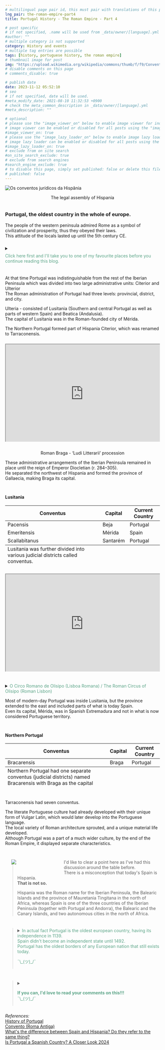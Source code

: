 ```yaml
---
# multilingual page pair id, this must pair with translations of this page. (This name must be unique)
lng_pair: the-roman-empire-part4
title: Portugal History - The Roman Empire - Part 4

# post specific
# if not specified, .name will be used from _data/owner/[language].yml
#author: ""
# multiple category is not supported
category: History and events
# multiple tag entries are possible
tags: [history, portuguese history, the roman empire]
# thumbnail image for post
img: "https://upload.wikimedia.org/wikipedia/commons/thumb/f/f9/Conventus_juridici_in_Hispania-pt.svg/220px-Conventus_juridici_in_Hispania-pt.svg.png"
# disable comments on this page
# comments_disable: true

# publish date
date: 2023-11-12 05:52:10
# seo
# if not specified, date will be used.
#meta_modify_date: 2021-08-10 11:32:53 +0900
# check the meta_common_description in _data/owner/[language].yml
#meta_description: ""

# optional
# please use the "image_viewer_on" below to enable image viewer for individual pages or posts (_posts/ or [language]/_posts folders).
# image viewer can be enabled or disabled for all posts using the "image_viewer_posts: true" setting in _data/conf/main.yml.
#image_viewer_on: true
# please use the "image_lazy_loader_on" below to enable image lazy loader for individual pages or posts (_posts/ or [language]/_posts folders).
# image lazy loader can be enabled or disabled for all posts using the "image_lazy_loader_posts: true" setting in _data/conf/main.yml.
#image_lazy_loader_on: true
# exclude from on site search
#on_site_search_exclude: true
# exclude from search engines
#search_engine_exclude: true
# to disable this page, simply set published: false or delete this file
# published: false
---
```


<style>
    container{
              float:left;
			  width:100%;
			  margin-bottom: 10px;			                
             }
	image-container{
		width: 30%;
		float:left;
		border: hidden; 
		margin: 20px;
	}
	img{
		object-fit:contain;	  	
	}
    container-text{	
       /* width: 40%; 
        margin-left: 5px;*/
        display: block;
        margin-top: 20px; 
        padding-top: 1 px;
        /* border: solid 1px; */
	}

    ol{
        list-style-type: upper-roman;
        
    }

   /* used as <p class="vertical"></p> instead I can also use <blockquote> 
     or > in md
      */
    video-container{   
		width: 60%;
		float:left;
		border: hidden; 
		margin: 20px;
    }

    iframe{
       position: relative; 
        top: 0; 
        left: 0; 
        width: 100%; 
        height: 100%; 
        object-fit-contain;
    }


	.vertical{
    border-left: 4px solid;
    border-right: 4px solid;
    border-radius: 25px;
    color: blue;
    background-color: #111111;
	margin;0 0 0 -3;
    padding:0 0 0 1em

  }
  vertical-text{
	color: #bbbbbb;
  
  font-family: cursive;
  }

/* frames text in middle of page */
  framed-text{
    display:block;
    border:inset;
    width:90%;
    margin:0.5em auto 0.5em auto;
    padding:0.5em;
  }
/** on hover paragraph **/
  .my-p{
        display:inline;
        color:#5ba487;
  }
  .my-p:hover{
    text-decoration: underline;
    cursor:pointer;
  }
/*** coffe **/
.container {
  width: 300px;
  height: 280px;
  position: relative;
  top: calc(50% - 140px);
  left: calc(50% - 150px);
}
.coffee-header {
  width: 100%;
  height: 80px;
  position: absolute;
  top: 0;
  left: 0;
  background-color: #ddcfcc;
  border-radius: 10px;
}
.coffee-header__buttons {
  width: 25px;
  height: 25px;
  position: absolute;
  top: 25px;
  background-color: #282323;
  border-radius: 50%;
}
.coffee-header__buttons::after {
  content: "";
  width: 8px;
  height: 8px;
  position: absolute;
  bottom: -8px;
  left: calc(50% - 4px);
  background-color: #615e5e;
}
.coffee-header__button-one {
  left: 15px;
}
.coffee-header__button-two {
  left: 50px;
}
.coffee-header__display {
  width: 50px;
  height: 50px;
  position: absolute;
  top: calc(50% - 25px);
  left: calc(50% - 25px);
  border-radius: 50%;
  background-color: #9acfc5;
  border: 5px solid #43beae;
  box-sizing: border-box;
}
.coffee-header__details {
  width: 8px;
  height: 20px;
  position: absolute;
  top: 10px;
  right: 10px;
  background-color: #9b9091;
  box-shadow: -12px 0 0 #9b9091, -24px 0 0 #9b9091;
}
.coffee-medium {
  width: 90%;
  height: 160px;
  position: absolute;
  top: 80px;
  left: calc(50% - 45%);
  background-color: #bcb0af;
}
.coffee-medium:before {
  content: "";
  width: 90%;
  height: 100px;
  background-color: #776f6e;
  position: absolute;
  bottom: 0;
  left: calc(50% - 45%);
  border-radius: 20px 20px 0 0;
}
.coffe-medium__exit {
  width: 60px;
  height: 20px;
  position: absolute;
  top: 0;
  left: calc(50% - 30px);
  background-color: #231f20;
}
.coffe-medium__exit::before {
  content: "";
  width: 50px;
  height: 20px;
  border-radius: 0 0 50% 50%;
  position: absolute;
  bottom: -20px;
  left: calc(50% - 25px);
  background-color: #231f20;
}
.coffe-medium__exit::after {
  content: "";
  width: 10px;
  height: 10px;
  position: absolute;
  bottom: -30px;
  left: calc(50% - 5px);
  background-color: #231f20;
}
.coffee-medium__arm {
  width: 70px;
  height: 20px;
  position: absolute;
  top: 15px;
  right: 25px;
  background-color: #231f20;
}
.coffee-medium__arm::before {
  content: "";
  width: 15px;
  height: 5px;
  position: absolute;
  top: 7px;
  left: -15px;
  background-color: #9e9495;
}
.coffee-medium__cup {
  width: 80px;
  height: 47px;
  position: absolute;
  bottom: 0;
  left: calc(50% - 40px);
  background-color: #FFF;
  border-radius: 0 0 70px 70px / 0 0 110px 110px;
}
.coffee-medium__cup::after {
  content: "";
  width: 20px;
  height: 20px;
  position: absolute;
  top: 6px;
  right: -13px;
  border: 5px solid #FFF;
  border-radius: 50%;
}
@keyframes liquid {
  0% {
    height: 0px;  
    opacity: 1;
  }
  5% {
    height: 0px;  
    opacity: 1;
  }
  20% {
    height: 62px;  
    opacity: 1;
  }
  95% {
    height: 62px;
    opacity: 1;
  }
  100% {
    height: 62px;
    opacity: 0;
  }
}
.coffee-medium__liquid {
  width: 6px;
  height: 63px;
  opacity: 0;
  position: absolute;
  top: 50px;
  left: calc(50% - 3px);
  background-color: #74372b;
  animation: liquid 4s 4s linear infinite;
}
.coffee-medium__smoke {
  width: 8px;
  height: 20px;
  position: absolute;  
  border-radius: 5px;
  background-color: #b3aeae;
}
@keyframes smokeOne {
  0% {
    bottom: 20px;
    opacity: 0;
  }
  40% {
    bottom: 50px;
    opacity: .5;
  }
  80% {
    bottom: 80px;
    opacity: .3;
  }
  100% {
    bottom: 80px;
    opacity: 0;
  }
}
@keyframes smokeTwo {
  0% {
    bottom: 40px;
    opacity: 0;
  }
  40% {
    bottom: 70px;
    opacity: .5;
  }
  80% {
    bottom: 80px;
    opacity: .3;
  }
  100% {
    bottom: 80px;
    opacity: 0;
  }
}
.coffee-medium__smoke-one {
  opacity: 0;
  bottom: 50px;
  left: 102px;
  animation: smokeOne 3s 4s linear infinite;
}
.coffee-medium__smoke-two {
  opacity: 0;
  bottom: 70px;
  left: 118px;
  animation: smokeTwo 3s 5s linear infinite;
}
.coffee-medium__smoke-three {
  opacity: 0;
  bottom: 65px;
  right: 118px;
  animation: smokeTwo 3s 6s linear infinite;
}
.coffee-medium__smoke-for {
  opacity: 0;
  bottom: 50px;
  right: 102px;
  animation: smokeOne 3s 5s linear infinite;
}
.coffee-footer {
  width: 95%;
  height: 15px;
  position: absolute;
  bottom: 25px;
  left: calc(50% - 47.5%);
  background-color: #41bdad;
  border-radius: 10px;
}
.coffee-footer::after {
  content: "";
  width: 106%;
  height: 26px;
  position: absolute;
  bottom: -25px;
  left: -8px;
  background-color: #000;
}
</style>
<div>
    <img style="display:block;margin-left:auto;margin-right:auto" src="https://upload.wikimedia.org/wikipedia/commons/thumb/f/f9/Conventus_juridici_in_Hispania-pt.svg/1280px-Conventus_juridici_in_Hispania-pt.svg.png" alt="Os conventos jurídicos da Hispânia">
    <p style="position: relative; text-align: center">The legal assembly of Hispania</p>
</div>
<container>
<h3>Portugal, the oldest country in the whole of europe.</h3>
<p>
The people of the western peninsula admired Rome as a symbol of civilization and prosperity, thus they obeyed their laws.<br>
This attitude of the locals lasted up until the 5th century CE.<br></p>
</container>
<container>
<details>
        <summary>
        <p style="margin: 0.5em 0 0.5em 0"><div class="my-p">Click here first and I'll take you to one of my favourite places before you continue reading this blog.</div><br></p>
        </summary>
         <!-- Coffee machine -->
                <div class="container">
                <div class="coffee-header">
                <div class="coffee-header__buttons coffee-header__button-one"></div>
                <div class="coffee-header__buttons coffee-header__button-two"></div>
                <div class="coffee-header__display"></div>
                <div class="coffee-header__details"></div>
                </div>
                <div class="coffee-medium">
                <div class="coffe-medium__exit"></div>
                <div class="coffee-medium__arm"></div>
                <div class="coffee-medium__liquid"></div>
                <div class="coffee-medium__smoke coffee-medium__smoke-one"></div>
                <div class="coffee-medium__smoke coffee-medium__smoke-two"></div>
                <div class="coffee-medium__smoke coffee-medium__smoke-three"></div>
                <div class="coffee-medium__smoke coffee-medium__smoke-for"></div>
                <div class="coffee-medium__cup"></div>
                </div>
                <div class="coffee-footer"></div>
            </div>
            <blockquote>
            <image-container>
            <img src="https://i.stack.imgur.com/YIcbV.png" alt="menus">
            </image-container>
            <p>Note that you can click on the links <strong>(text in another colour)</strong> for more information.<br>
            You can also toggle the colour scheme on the bottom left.<br>
            💡= light theme<br>
            ☾ = dark theme<br>
            Depending on you screen size you may need to activate the "Hamburger menu" for option to apear.<br>
            On this site you can also opt to read this blog in portuguese, select Pt [En <strong>Pt</strong>]<br>
            Now if you want to read this blog, or a link you've opened in another language, just select translate from your browsers menu.<br>
            In Chrome it's a "Kebab" menu.<br>
            So, you got your coffee, relax and enjoy the blog.<br>
            ¯\_(ツ)_/¯<br>
            </p>  
        </blockquote>
        </details>
</container>
<container>
<p>
At that time Portugal was indistinguishable from the rest of the Iberian Peninsula which was divided into two large administrative units: Citerior and Ulterior<br>
The Roman administration of Portugal had three levels: provincial, district, and city.
</p>
<p>
Ulteria - consisted of Lusitania (Southern and central Portugal as well as parts of western Spain) and Beatica (Andalusia).<br>
The capital of Lusitania was in the Roman-founded city of Mérida.<br>
</p>
<p>
The Northern Portugal formed part of Hispania Citerior, which was renamed to Tarraconensis.
</p>
</container>
<container>
    <div
        style="position: relative;padding-bottom: 56.25%;padding-top: 35px;height: 0; margin-bottom: 2em;overflow: hidden;">
        <iframe
            style="position: absolute; top: 0; left: 0; width: 100%; height: 100%"
            src="https://www.youtube.com/embed/XqaxgZ1zWgQ?si=BvrVjP6mHhNe1UHD" title="YouTube video player" allowfullscreen >
        </iframe>
    </div>
        <p style="position: relative; text-align: center">Roman Braga - ‘Ludi Litterarii’ procession</p>
    <p>These administrative arrangements of the Iberian Peninsula remained in place until the reign of Emperor Diocletian (r. 284–305).<br>
He separated the northwest of Hispania and formed the province of Gallaecia, making Braga its capital.<br></p>
</container>
<container>
    <h4>Lusitania</h4>
    <table>
        <thead>
            <tr>
                <th>Conventus</th>
                <th>Capital</th>
                <th>Current Country</th>
            </tr>        
        </thead>
        <tbody>
            <tr>
                <td>Pacensis</td>
                <td>Beja</td>
                <td>Portugal</td>
            </tr>
            <tr>
                <td>Emeritensis</td>
                <td>Mérida</td>
                <td>Spain</td>
            </tr>
            <tr>
                <td>Scallabitanus</td>
                <td>Santarém</td>
                <td>Portugal</td>
            </tr>
        </tbody>
        <tfoot>
           <tr>
                <td>
                Lusitania was further divided into various judicial districts called conventus.
                </td>
            </tr>
        </tfoot>
    </table>
</container>
<container>
    <div
        style="position: relative;padding-bottom: 56.25%;padding-top: 35px;height: 0; margin-bottom: 2em;overflow: hidden;">
        <iframe
            style="position: absolute; top: 0; left: 0; width: 100%; height: 100%"
            src="https://www.youtube.com/embed/7MjKcoqY_vY?si=iPqSpkEIzS8Pgn-h" title="YouTube video player" allowfullscreen >
        </iframe>
    </div>
</container>
<container>
        <details>
        <summary>
        <div class="my-p">O Circo Romano de Olisipo (Lisboa Romana) / The Roman Circus of Olisipo (Roman Lisbon)</div>
        </summary>
        <framed-text>
        Olissipo  was the Roman name of the Portuguese capital , Lisbon.<br>
        The city was one of the most important in Roman Lusitania.<br>
        The suffix "ippo" (ipo) is found in several places on the Iberian peninsula and is characteristic of areas of Tartessa influence or areas with a later Turdetan influence.        
        </framed-text>
        </details>
    <p>
    Most of modern-day Portugal was inside Lusitania, but the province extended to the east and included parts of what is today Spain.<br>
    Even its capital, Mérida, was in Spanish Extremadura and not in what is now considered Portuguese territory.
    </p>
</container>
<container>
<h4>Northern Portugal</h4>
    <table>
        <thead>
            <tr>
                <th>Conventus</th>
                <th>Capital</th>
                <th>Current Country</th>
            </tr>  
        </thead>
        <tbody>
            <tr>
            <td>Bracarensis</td>
            <td>Braga</td>
            <td>Portugal</td>
            </tr>
        </tbody>
        <tfoot>
            <tr>
                <td>Northern Portugal had one separate conventus (judicial districts) named Bracarensis with Braga as the capital</td>
            </tr>
        </tfoot>
    </table>
</container>
<container>
<p>
Tarraconensis had seven conventus.
</p>
<p>The literate Portuguese culture had already developed with their unique form of Vulgar Latin, which would later develop into the Portuguese language.<br>
The local variety of Roman architecture sprouted, and a unique material life developed.<br>
Although Portugal was a part of a much wider culture, by the end of the Roman Empire, it displayed separate characteristics.<br>
</p>
</container>
<container>    
    <image-container>
            <img src="https://image.slidesharecdn.com/hispaniaromana-170119190032/85/hispania-romana-1-320.jpg?cb=1666106270">
    </image-container>
    <container-text>
        <blockquote>
            <p>
            I'd like to clear a point here as I've had this discussion around the table before.<br>
            There is a misconception that today's Spain is Hispania.<br>
            <strong>That is not so.</strong><br>
            </p>
             <p>Hispania was the Roman name for the Iberian Peninsula, the Balearic Islands and the province of Mauretania Tingitana in the north of Africa, whereas Spain is one of the three countries of the Iberian Peninsula (together with Portugal and Andorra), the Balearic and the Canary Islands, and two autonomous cities in the north of Africa.
            </p>
        </blockquote>
    </container-text>
</container>
<container>
    <blockquote> 
        <details>                    
            <summary>
                <div class="my-p">
                In actual fact Portugal is the oldest european country, having its independence in 1139.<br>
                Spain didn't become an independent state until 1492.<br>                
                Portugal has the oldest borders of any European nation that still exists today.<br>
                <p>¯\_(ツ)_/¯</p>
                </div>
            </summary> 
            <framed-text style="float:left">
                <image-container> 
                <img src="https://upload.wikimedia.org/wikipedia/commons/thumb/e/e5/Afonso_I_de_Portugal_-_Guimar%C3%A3es_%283%29.JPG/220px-Afonso_I_de_Portugal_-_Guimar%C3%A3es_%283%29.JPG" alt="Statue of Afonso Henriques in Guimarães, Portugal">
                <p style="position relative:text-align:center" >Statue of Afonso Henriques in Guimarães, Portugal</p>
                </image-container>   
                <p>
                In 1139, Afonso renounced the suzerainty of the Kingdom of León and established the independent Kingdom of Portugal.<br>
                <a href="https://en.wikipedia.org/wiki/Afonso_I_of_Portugal">Afonso I of Portugal</a>
                </p> 
            </framed-text>        
        </details>        
     </blockquote>
</container>
<container>
    <blockquote>
    <details>
        <summary>
        <p>
        <div class="my-p">
         <strong>If you can, I'd love to read your comments on this!!!</strong><br>
        ¯\_(ツ)_/¯<br>
        </div>        
        </p>
        </summary>
        <p>
        Please use <strong>DISQUS</strong> at bottom of each blog to post comments.<br>
        This way I'll be notified when you add a comment etc.<br>
        It's free and easy to use, just create an account if you're a new user.<br>
        </p>
    </details>
    </blockquote>
</container>
<container>
<i>References:</i><br>
<a href="https://www.amazon.com/History-Portugal-Captivating-Portuguese-Countries/dp/1637165579">History of Portugal</a><br>
<a href="https://pt.wikipedia.org/wiki/Convento_%28Roma_Antiga%29">Convento (Roma Antiga)</a><br>
<a href="https://www.quora.com/Whats-the-difference-between-Spain-and-Hispania-Do-they-refer-to-the-same-thing">What's the difference between Spain and Hispania? Do they refer to the same thing?</a><br>
<a href="https://ericeirafamilyadventures.com/is-portugal-a-spanish-country/">Is Portugal a Spanish Country? A Closer Look 2024</a>
</container>
